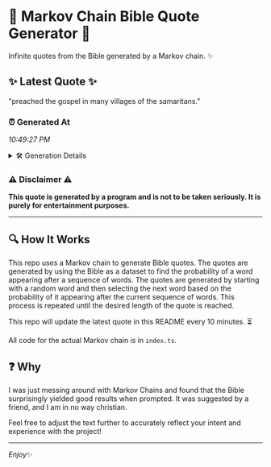 # 📖 Markov Chain Bible Quote Generator 📖

Infinite quotes from the Bible generated by a Markov chain. ✨

## ✨ Latest Quote ✨
"preached the gospel in many villages of the samaritans."

### ⏰ Generated At
*10:49:27 PM*

<details>
    <summary>🛠️ Generation Details</summary>
    <p>
        <strong>🌱 Seed:</strong> preached<br>
        <strong>🔄 Iterations:</strong> 8<br>
        <strong>📜 Context History:</strong><br>[ preached ]: the<br>[ preached, the ]: gospel<br>[ preached, the, gospel ]: in<br>[ preached, the, gospel, in ]: many<br>[ preached, the, gospel, in, many ]: villages<br>[ preached, the, gospel, in, many, villages ]: of<br>[ the, gospel, in, many, villages, of ]: the<br>[ gospel, in, many, villages, of, the ]: samaritans.<br>
    </p>
</details>

### ⚠️ Disclaimer ⚠️
**This quote is generated by a program and is not to be taken seriously. It is purely for entertainment purposes.**

---

## 🔍 How It Works

This repo uses a Markov chain to generate Bible quotes. The quotes are generated by using the Bible as a dataset to find the probability of a word appearing after a sequence of words. The quotes are generated by starting with a random word and then selecting the next word based on the probability of it appearing after the current sequence of words. This process is repeated until the desired length of the quote is reached.

This repo will update the latest quote in this README every 10 minutes. ⏳

All code for the actual Markov chain is in `index.ts`.

## ❓ Why

I was just messing around with Markov Chains and found that the Bible surprisingly yielded good results when prompted. 
It was suggested by a friend, and I am in no way christian.

Feel free to adjust the text further to accurately reflect your intent and experience with the project!

---

*Enjoy*✨
